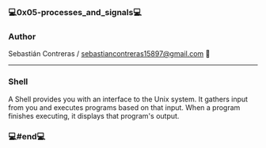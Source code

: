 ### 💻0x05-processes_and_signals💻

### Author

Sebastián Contreras / sebastiancontreras15897@gmail.com 📧

--------------------------------------------------------
### Shell

A Shell provides you with an interface to the Unix system. It gathers input from you and executes programs based on that input. When a program finishes executing, it displays that program's output.

### 💻#end💻
